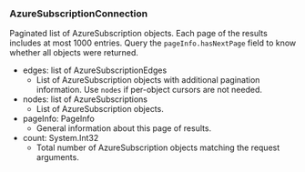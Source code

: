 ### AzureSubscriptionConnection
Paginated list of AzureSubscription objects. Each page of the results includes at most 1000 entries. Query the `pageInfo.hasNextPage` field to know whether all objects were returned.

- edges: list of AzureSubscriptionEdges
  - List of AzureSubscription objects with additional pagination information. Use `nodes` if per-object cursors are not needed.
- nodes: list of AzureSubscriptions
  - List of AzureSubscription objects.
- pageInfo: PageInfo
  - General information about this page of results.
- count: System.Int32
  - Total number of AzureSubscription objects matching the request arguments.
